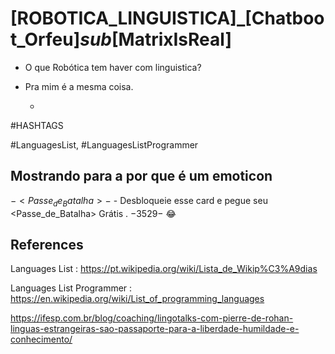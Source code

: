# [ROBOTICA_LINGUISTICA]_[Chatboot_Orfeu]_sub_[MatrixIsReal]

* O que Robótica tem haver com linguistica?

* Pra mim é a mesma coisa.

    * 


#HASHTAGS

#LanguagesList, #LanguagesListProgrammer

## Mostrando para a <Andrea> por que é um emoticon

$- <Passe_de_Batalha> -$ <PedroKioshi> - Desbloqueie esse card e pegue seu <Passe_de_Batalha> Grátis . $- 3529 -$                  :joy: 

## References

Languages List : https://pt.wikipedia.org/wiki/Lista_de_Wikip%C3%A9dias

Languages List Programmer : https://en.wikipedia.org/wiki/List_of_programming_languages

https://ifesp.com.br/blog/coaching/lingotalks-com-pierre-de-rohan-linguas-estrangeiras-sao-passaporte-para-a-liberdade-humildade-e-conhecimento/